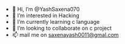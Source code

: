- 👋 Hi, I’m @YashSaxena070
- 👀 I’m interested in Hacking
- 🌱 I’m currently learning c language
- 💞️ I’m looking to collaborate on c project
- 📫 mail me on saxenayash0011@gmal.com

<!---
YashSaxena070/YashSaxena070 is a ✨ special ✨ repository because its `README.md` (this file) appears on your GitHub profile.
You can click the Preview link to take a look at your changes.
--->
